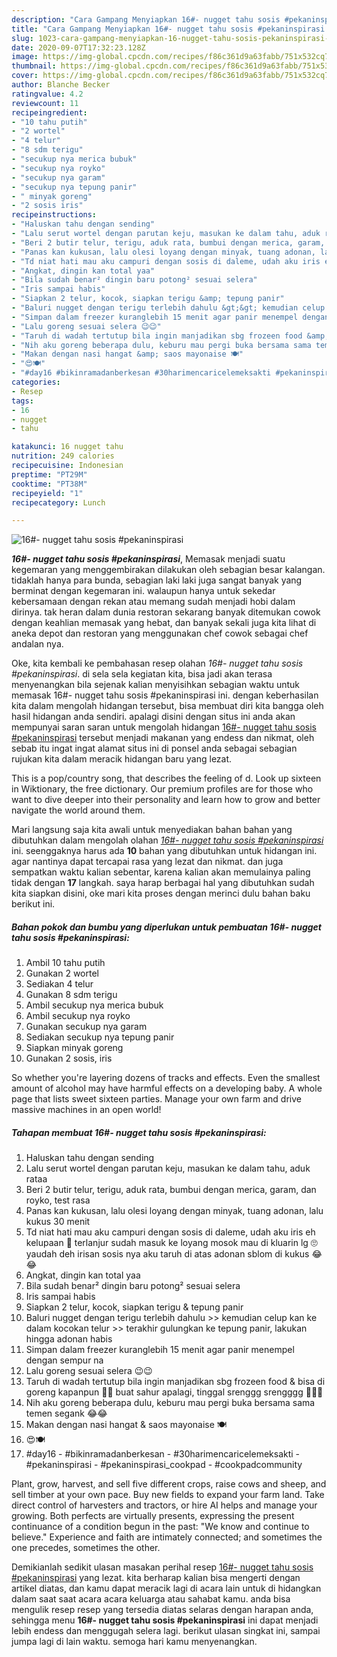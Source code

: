 ```yaml
---
description: "Cara Gampang Menyiapkan 16#- nugget tahu sosis #pekaninspirasi yang sempurna"
title: "Cara Gampang Menyiapkan 16#- nugget tahu sosis #pekaninspirasi yang sempurna"
slug: 1023-cara-gampang-menyiapkan-16-nugget-tahu-sosis-pekaninspirasi-yang-sempurna
date: 2020-09-07T17:32:23.128Z
image: https://img-global.cpcdn.com/recipes/f86c361d9a63fabb/751x532cq70/16-nugget-tahu-sosis-pekaninspirasi-foto-resep-utama.jpg
thumbnail: https://img-global.cpcdn.com/recipes/f86c361d9a63fabb/751x532cq70/16-nugget-tahu-sosis-pekaninspirasi-foto-resep-utama.jpg
cover: https://img-global.cpcdn.com/recipes/f86c361d9a63fabb/751x532cq70/16-nugget-tahu-sosis-pekaninspirasi-foto-resep-utama.jpg
author: Blanche Becker
ratingvalue: 4.2
reviewcount: 11
recipeingredient:
- "10 tahu putih"
- "2 wortel"
- "4 telur"
- "8 sdm terigu"
- "secukup nya merica bubuk"
- "secukup nya royko"
- "secukup nya garam"
- "secukup nya tepung panir"
- " minyak goreng"
- "2 sosis iris"
recipeinstructions:
- "Haluskan tahu dengan sending"
- "Lalu serut wortel dengan parutan keju, masukan ke dalam tahu, aduk rataa"
- "Beri 2 butir telur, terigu, aduk rata, bumbui dengan merica, garam, dan royko, test rasa"
- "Panas kan kukusan, lalu olesi loyang dengan minyak, tuang adonan, lalu kukus 30 menit"
- "Td niat hati mau aku campuri dengan sosis di daleme, udah aku iris eh kelupaan 🤣 terlanjur sudah masuk ke loyang mosok mau di kluarin lg 🙄 yaudah deh irisan sosis nya aku taruh di atas adonan sblom di kukus 😂😂"
- "Angkat, dingin kan total yaa"
- "Bila sudah benar² dingin baru potong² sesuai selera"
- "Iris sampai habis"
- "Siapkan 2 telur, kocok, siapkan terigu &amp; tepung panir"
- "Baluri nugget dengan terigu terlebih dahulu &gt;&gt; kemudian celup kan ke dalam kocokan telur &gt;&gt; terakhir gulungkan ke tepung panir, lakukan hingga adonan habis"
- "Simpan dalam freezer kuranglebih 15 menit agar panir menempel dengan sempur na"
- "Lalu goreng sesuai selera 😉😉"
- "Taruh di wadah tertutup bila ingin manjadikan sbg frozeen food &amp; bisa di goreng kapanpun 🤤🤤 buat sahur apalagi, tinggal srenggg srengggg 🍳🍳🍳"
- "Nih aku goreng beberapa dulu, keburu mau pergi buka bersama sama temen segank 😂😂"
- "Makan dengan nasi hangat &amp; saos mayonaise 🍽"
- "😍🍽"
- "#day16 #bikinramadanberkesan #30harimencaricelemeksakti #pekaninspirasi #pekaninspirasi_cookpad #cookpadcommunity"
categories:
- Resep
tags:
- 16
- nugget
- tahu

katakunci: 16 nugget tahu 
nutrition: 249 calories
recipecuisine: Indonesian
preptime: "PT29M"
cooktime: "PT38M"
recipeyield: "1"
recipecategory: Lunch

---
```



![16#- nugget tahu sosis #pekaninspirasi](https://img-global.cpcdn.com/recipes/f86c361d9a63fabb/751x532cq70/16-nugget-tahu-sosis-pekaninspirasi-foto-resep-utama.jpg)

<b><i>16#- nugget tahu sosis #pekaninspirasi</i></b>, Memasak menjadi suatu kegemaran yang menggembirakan dilakukan oleh sebagian besar kalangan. tidaklah hanya para bunda, sebagian laki laki juga sangat banyak yang berminat dengan kegemaran ini. walaupun hanya untuk sekedar kebersamaan dengan rekan atau memang sudah menjadi hobi dalam dirinya. tak heran dalam dunia restoran sekarang banyak ditemukan cowok dengan keahlian memasak yang hebat, dan banyak sekali juga kita lihat di aneka depot dan restoran yang menggunakan chef cowok sebagai chef andalan nya.

Oke, kita kembali ke pembahasan resep olahan <i>16#- nugget tahu sosis #pekaninspirasi</i>. di sela sela kegiatan kita, bisa jadi akan terasa menyenangkan bila sejenak kalian menyisihkan sebagian waktu untuk memasak 16#- nugget tahu sosis #pekaninspirasi ini. dengan keberhasilan kita dalam mengolah hidangan tersebut, bisa membuat diri kita bangga oleh hasil hidangan anda sendiri. apalagi disini dengan situs ini anda akan mempunyai saran saran untuk mengolah hidangan <u>16#- nugget tahu sosis #pekaninspirasi</u> tersebut menjadi makanan yang endess dan nikmat, oleh sebab itu ingat ingat alamat situs ini di ponsel anda sebagai sebagian rujukan kita dalam meracik hidangan baru yang lezat.

This is a pop/country song, that describes the feeling of d. Look up sixteen in Wiktionary, the free dictionary. Our premium profiles are for those who want to dive deeper into their personality and learn how to grow and better navigate the world around them.


Mari langsung saja kita awali untuk menyediakan bahan bahan yang dibutuhkan dalam mengolah olahan <u><i>16#- nugget tahu sosis #pekaninspirasi</i></u> ini. seenggaknya harus ada <b>10</b> bahan yang dibutuhkan untuk hidangan ini. agar nantinya dapat tercapai rasa yang lezat dan nikmat. dan juga sempatkan waktu kalian sebentar, karena kalian akan memulainya paling tidak dengan <b>17</b> langkah. saya harap berbagai hal yang dibutuhkan sudah kita siapkan disini, oke mari kita proses dengan merinci dulu bahan baku berikut ini.

<!--inarticleads1-->

##### Bahan pokok dan bumbu yang diperlukan untuk pembuatan 16#- nugget tahu sosis #pekaninspirasi:

1. Ambil 10 tahu putih
1. Gunakan 2 wortel
1. Sediakan 4 telur
1. Gunakan 8 sdm terigu
1. Ambil secukup nya merica bubuk
1. Ambil secukup nya royko
1. Gunakan secukup nya garam
1. Sediakan secukup nya tepung panir
1. Siapkan  minyak goreng
1. Gunakan 2 sosis, iris


So whether you&#39;re layering dozens of tracks and effects. Even the smallest amount of alcohol may have harmful effects on a developing baby. A whole page that lists sweet sixteen parties. Manage your own farm and drive massive machines in an open world! 

<!--inarticleads2-->

##### Tahapan membuat 16#- nugget tahu sosis #pekaninspirasi:

1. Haluskan tahu dengan sending
1. Lalu serut wortel dengan parutan keju, masukan ke dalam tahu, aduk rataa
1. Beri 2 butir telur, terigu, aduk rata, bumbui dengan merica, garam, dan royko, test rasa
1. Panas kan kukusan, lalu olesi loyang dengan minyak, tuang adonan, lalu kukus 30 menit
1. Td niat hati mau aku campuri dengan sosis di daleme, udah aku iris eh kelupaan 🤣 terlanjur sudah masuk ke loyang mosok mau di kluarin lg 🙄 yaudah deh irisan sosis nya aku taruh di atas adonan sblom di kukus 😂😂
1. Angkat, dingin kan total yaa
1. Bila sudah benar² dingin baru potong² sesuai selera
1. Iris sampai habis
1. Siapkan 2 telur, kocok, siapkan terigu &amp; tepung panir
1. Baluri nugget dengan terigu terlebih dahulu &gt;&gt; kemudian celup kan ke dalam kocokan telur &gt;&gt; terakhir gulungkan ke tepung panir, lakukan hingga adonan habis
1. Simpan dalam freezer kuranglebih 15 menit agar panir menempel dengan sempur na
1. Lalu goreng sesuai selera 😉😉
1. Taruh di wadah tertutup bila ingin manjadikan sbg frozeen food &amp; bisa di goreng kapanpun 🤤🤤 buat sahur apalagi, tinggal srenggg srengggg 🍳🍳🍳
1. Nih aku goreng beberapa dulu, keburu mau pergi buka bersama sama temen segank 😂😂
1. Makan dengan nasi hangat &amp; saos mayonaise 🍽
1. 😍🍽
1. #day16 - #bikinramadanberkesan - #30harimencaricelemeksakti - #pekaninspirasi - #pekaninspirasi_cookpad - #cookpadcommunity


Plant, grow, harvest, and sell five different crops, raise cows and sheep, and sell timber at your own pace. Buy new fields to expand your farm land. Take direct control of harvesters and tractors, or hire AI helps and manage your growing. Both perfects are virtually presents, expressing the present continuance of a condition begun in the past: &#34;We know and continue to believe.&#34; Experience and faith are intimately connected; and sometimes the one precedes, sometimes the other. 

Demikianlah sedikit ulasan masakan perihal resep <u>16#- nugget tahu sosis #pekaninspirasi</u> yang lezat. kita berharap kalian bisa mengerti dengan artikel diatas, dan kamu dapat meracik lagi di acara lain untuk di hidangkan dalam saat saat acara acara keluarga atau sahabat kamu. anda bisa mengulik resep resep yang tersedia diatas selaras dengan harapan anda, sehingga menu <b>16#- nugget tahu sosis #pekaninspirasi</b> ini dapat menjadi lebih endess dan menggugah selera lagi. berikut ulasan singkat ini, sampai jumpa lagi di lain waktu. semoga hari kamu menyenangkan.
